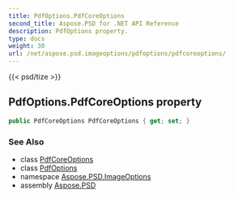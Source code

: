 ```yaml
---
title: PdfOptions.PdfCoreOptions
second_title: Aspose.PSD for .NET API Reference
description: PdfOptions property. 
type: docs
weight: 30
url: /net/aspose.psd.imageoptions/pdfoptions/pdfcoreoptions/
---
```

{{< psd/tize >}}
## PdfOptions.PdfCoreOptions property

```csharp
public PdfCoreOptions PdfCoreOptions { get; set; }
```

### See Also

* class [PdfCoreOptions](../../../aspose.psd.fileformats.pdf/pdfcoreoptions/)
* class [PdfOptions](../)
* namespace [Aspose.PSD.ImageOptions](../../pdfoptions/)
* assembly [Aspose.PSD](../../../)



